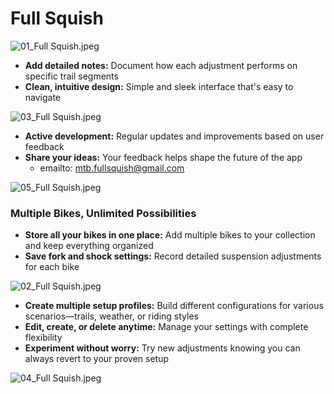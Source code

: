 # Full Squish

![01_Full Squish.jpeg](marketing_assets/01_Full_Squish.jpeg)

- **Add detailed notes:** Document how each adjustment performs on specific trail segments
- **Clean, intuitive design:** Simple and sleek interface that's easy to navigate

![03_Full Squish.jpeg](marketing_assets/03_Full_Squish.jpeg)

- **Active development:** Regular updates and improvements based on user feedback
- **Share your ideas:** Your feedback helps shape the future of the app
    - emailto: mtb.fullsquish@gmail.com

![05_Full Squish.jpeg](marketing_assets/05_Full_Squish.jpeg)

### Multiple Bikes, Unlimited Possibilities

- **Store all your bikes in one place:** Add multiple bikes to your collection and keep everything organized
- **Save fork and shock settings:** Record detailed suspension adjustments for each bike

![02_Full Squish.jpeg](marketing_assets/02_Full_Squish.jpeg)

- **Create multiple setup profiles:** Build different configurations for various scenarios—trails, weather, or riding styles
- **Edit, create, or delete anytime:** Manage your settings with complete flexibility
- **Experiment without worry:** Try new adjustments knowing you can always revert to your proven setup

![04_Full Squish.jpeg](marketing_assets/04_Full_Squish.jpeg)

